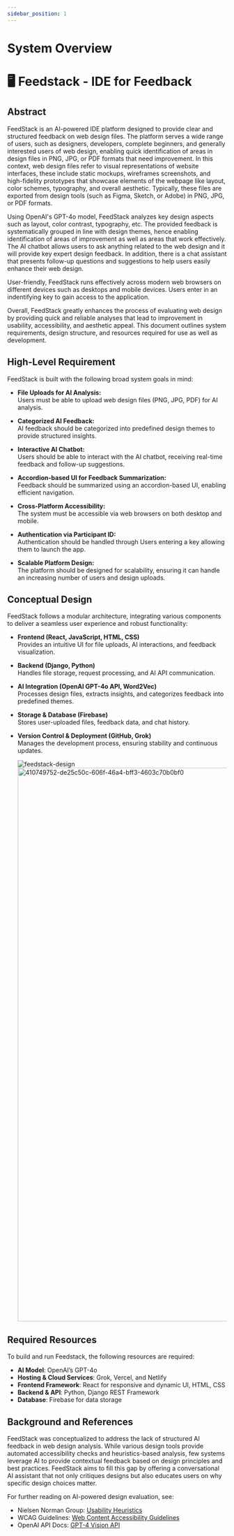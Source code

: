```yaml
---
sidebar_position: 1
---
```


# System Overview

# 🖥️ Feedstack - IDE for Feedback

## Abstract

FeedStack is an AI-powered IDE platform designed to provide clear and structured feedback on web design files. The platform serves a wide range of users, such as designers, developers, complete beginners, and generally interested users of web design, enabling quick identification of areas in design files in PNG, JPG, or PDF formats that need improvement. In this context, web design files refer to visual representations of website interfaces, these include static mockups, wireframes screenshots, and high-fidelity prototypes that showcase elements of the webpage like layout, color schemes, typography, and overall aesthetic. Typically, these files are exported from design tools (such as Figma, Sketch, or Adobe) in PNG, JPG, or PDF formats.

Using OpenAI's GPT-4o model, FeedStack analyzes key design aspects such as layout, color contrast, typography, etc. The provided feedback is systematically grouped in line with design themes, hence enabling identification of areas of improvement as well as areas that work effectively. The AI chatbot allows users to ask anything related to the web design and it will provide key expert design feedback. In addition, there is a chat assistant that presents follow-up questions and suggestions to help users easily enhance their web design.

User-friendly, FeedStack runs effectively across modern web browsers on different devices such as desktops and mobile devices. Users enter in an indentifying key to gain access to the application.

Overall, FeedStack greatly enhances the process of evaluating web design by providing quick and reliable analyses that lead to improvement in usability, accessibility, and aesthetic appeal. This document outlines system requirements, design structure, and resources required for use as well as development.

## High-Level Requirement

FeedStack is built with the following broad system goals in mind:

- **File Uploads for AI Analysis:**  
  Users must be able to upload web design files (PNG, JPG, PDF) for AI analysis.

- **Categorized AI Feedback:**  
  AI feedback should be categorized into predefined design themes to provide structured insights.

- **Interactive AI Chatbot:**  
  Users should be able to interact with the AI chatbot, receiving real-time feedback and follow-up suggestions.

- **Accordion-based UI for Feedback Summarization:**  
  Feedback should be summarized using an accordion-based UI, enabling efficient navigation.

- **Cross-Platform Accessibility:**  
  The system must be accessible via web browsers on both desktop and mobile.

- **Authentication via Participant ID:**  
  Authentication should be handled through Users entering a key allowing them to launch the app.

- **Scalable Platform Design:**  
  The platform should be designed for scalability, ensuring it can handle an increasing number of users and design uploads.


## Conceptual Design

FeedStack follows a modular architecture, integrating various components to deliver a seamless user experience and robust functionality:

- **Frontend (React, JavaScript, HTML, CSS)**  
  Provides an intuitive UI for file uploads, AI interactions, and feedback visualization.

- **Backend (Django, Python)**  
  Handles file storage, request processing, and AI API communication.

- **AI Integration (OpenAI GPT-4o API, Word2Vec)**  
  Processes design files, extracts insights, and categorizes feedback into predefined themes.

- **Storage & Database (Firebase)**  
  Stores user-uploaded files, feedback data, and chat history.

- **Version Control & Deployment (GitHub, Grok)**  
  Manages the development process, ensuring stability and continuous updates.

  ![feedstack-design](https://github.com/user-attachments/assets/98175b6a-c5a5-43a1-bde8-88aff5759acd)
  <img width="1268" alt="410749752-de25c50c-606f-46a4-bff3-4603c70b0bf0" src="https://github.com/user-attachments/assets/98131096-64a0-41bd-8c10-0f7d630ce9e9" />



## Required Resources

To build and run Feedstack, the following resources are required:
- **AI Model**: OpenAI’s GPT-4o
- **Hosting & Cloud Services**: Grok, Vercel, and Netlify
- **Frontend Framework**: React for responsive and dynamic UI, HTML, CSS
- **Backend & API**: Python, Django REST Framework
- **Database**: Firebase for data storage

## Background and References

FeedStack was conceptualized to address the lack of structured AI feedback in web design analysis. While various design tools provide automated accessibility checks and heuristics-based analysis, few systems leverage AI to provide contextual feedback based on design principles and best practices. FeedStack aims to fill this gap by offering a conversational AI assistant that not only critiques designs but also educates users on why specific design choices matter.

For further reading on AI-powered design evaluation, see:
- Nielsen Norman Group: [Usability Heuristics](https://www.nngroup.com/articles/ten-usability-heuristics/)
- WCAG Guidelines: [Web Content Accessibility Guidelines](https://www.w3.org/WAI/standards-guidelines/wcag/)
- OpenAI API Docs: [GPT-4 Vision API](https://openai.com/research/gpt-4)


